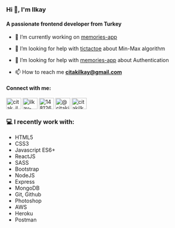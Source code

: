 <h3>Hi 👋, I'm Ilkay</h3>
<h4>A passionate frontend developer from Turkey</h4>

- 🔭 I’m currently working on [memories-app](https://github.com/citakilkay/memories-app)

- 🤝 I’m looking for help with [tictactoe](https://github.com/citakilkay/Games/tree/main/tictactoe) about Min-Max algorithm

- 🤝 I’m looking for help with [memories-app](https://github.com/citakilkay/memories-app) about Authentication

- 📫 How to reach me **citakilkay@gmail.com**

<h4 align="left">Connect with me:</h4>
<p align="left">
<a href="https://twitter.com/citak_ilkay" target="blank"><img align="center" src="https://raw.githubusercontent.com/rahuldkjain/github-profile-readme-generator/master/src/images/icons/Social/twitter.svg" alt="citak_ilkay" height="30" width="40" /></a>
<a href="https://linkedin.com/in/ilkay-citak-3397b4155/" target="blank"><img align="center" src="https://raw.githubusercontent.com/rahuldkjain/github-profile-readme-generator/master/src/images/icons/Social/linked-in-alt.svg" alt="ilkay-citak-3397b4155/" height="30" width="40" /></a>
<a href="https://stackoverflow.com/users/14812676/ilkay-citak" target="blank"><img align="center" src="https://raw.githubusercontent.com/rahuldkjain/github-profile-readme-generator/master/src/images/icons/Social/stack-overflow.svg" alt="14812676/ilkay-citak" height="30" width="40" /></a>
<a href="https://medium.com/@citakilkay" target="blank"><img align="center" src="https://raw.githubusercontent.com/rahuldkjain/github-profile-readme-generator/master/src/images/icons/Social/medium.svg" alt="@citakilkay" height="30" width="40" /></a>
<a href="https://www.hackerrank.com/citakilkay" target="blank"><img align="center" src="https://raw.githubusercontent.com/rahuldkjain/github-profile-readme-generator/master/src/images/icons/Social/hackerrank.svg" alt="citakilkay" height="30" width="40" /></a>
</p>

### :computer: I recently work with:

* HTML5
* CSS3
* Javascript ES6+
* ReactJS
* SASS
* Bootstrap
* NodeJS
* Express
* MongoDB
* Git, Github
* Photoshop
* AWS
* Heroku
* Postman
